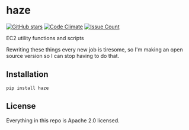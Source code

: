 # haze

[![GitHub stars](https://img.shields.io/github/stars/unixorn/haze.svg)](https://github.com/unixorn/haze/stargazers)
[![Code Climate](https://codeclimate.com/github/unixorn/haze/badges/gpa.svg)](https://codeclimate.com/github/unixorn/haze)
[![Issue Count](https://codeclimate.com/github/unixorn/haze/badges/issue_count.svg)](https://codeclimate.com/github/unixorn/haze)

EC2 utility functions and scripts

Rewriting these things every new job is tiresome, so I'm making an open source version so I can stop having to do that.

## Installation

`pip install haze`

## License

Everything in this repo is Apache 2.0 licensed.
